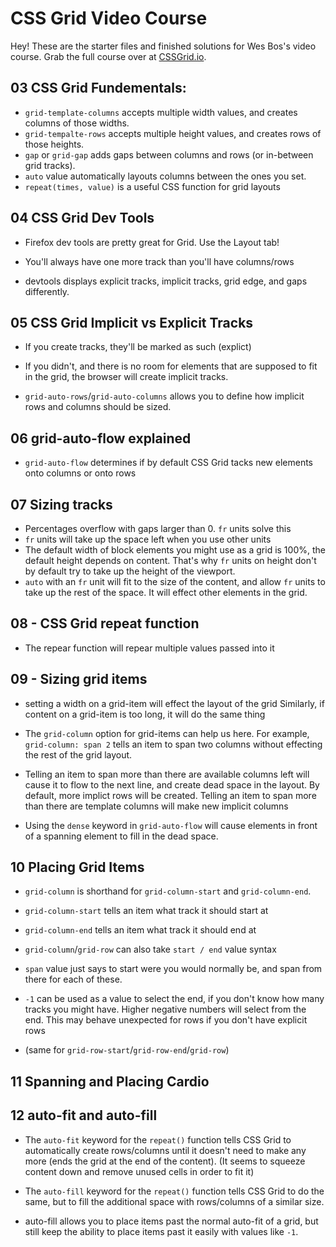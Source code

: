 # CSS Grid Video Course

Hey! These are the starter files and finished solutions for Wes Bos's video course. Grab the full course over at [CSSGrid.io](https://CSSGrid.io).

## 03 CSS Grid Fundementals:

- `grid-template-columns` accepts multiple width values, and creates columns of those widths.
- `grid-tempalte-rows` accepts multiple height values, and creates rows of those heights.
- `gap` or `grid-gap` adds gaps between columns and rows (or in-between grid tracks).
- `auto` value automatically layouts columns between the ones you set.
- `repeat(times, value)` is a useful CSS function for grid layouts

## 04 CSS Grid Dev Tools

- Firefox dev tools are pretty great for Grid. Use the Layout tab!

- You'll always have one more track than you'll have columns/rows

- devtools displays explicit tracks, implicit tracks, grid edge, and gaps differently.

## 05 CSS Grid Implicit vs Explicit Tracks

- If you create tracks, they'll be marked as such (explict)

- If you didn't, and there is no room for elements that are supposed to fit in the grid, the browser will create implicit tracks.

- `grid-auto-rows`/`grid-auto-columns` allows you to define how implicit rows and columns should be sized.

## 06 grid-auto-flow explained

- `grid-auto-flow` determines if by default CSS Grid tacks new elements onto columns or onto rows

## 07 Sizing tracks

- Percentages overflow with gaps larger than 0. `fr` units solve this
- `fr` units will take up the space left when you use other units
- The default width of block elements you might use as a grid is 100%, the default height depends on content. That's why `fr` units on height don't by default try to take up the height of the viewport.
- `auto` with an `fr` unit will fit to the size of the content, and allow `fr` units to take up the rest of the space. It will effect other elements in the grid.

## 08 - CSS Grid repeat function

- The repear function will repear multiple values passed into it

## 09 - Sizing grid items

- setting a width on a grid-item will effect the layout of the grid Similarly, if content on a grid-item is too long, it will do the same thing

- The `grid-column` option for grid-items can help us here. For example, `grid-column: span 2` tells an item to span two columns without effecting the rest of the grid layout.

- Telling an item to span more than there are available columns left will cause it to flow to the next line, and create dead space in the layout. By default, more implict rows will be created. Telling an item to span more than there are template columns will make new implicit columns

- Using the `dense` keyword in `grid-auto-flow` will cause elements in front of a spanning element to fill in the dead space.

## 10 Placing Grid Items

- `grid-column` is shorthand for `grid-column-start` and `grid-column-end`.

- `grid-column-start` tells an item what track it should start at
- `grid-column-end` tells an item what track it should end at
- `grid-column`/`grid-row` can also take `start / end` value syntax
- `span` value just says to start were you would normally be, and span from there for each of these.
- `-1` can be used as a value to select the end, if you don't know how many tracks you might have. Higher negative numbers will select from the end. This may behave unexpected for rows if you don't have explicit rows
- (same for `grid-row-start`/`grid-row-end`/`grid-row`)

## 11 Spanning and Placing Cardio

## 12 auto-fit and auto-fill

- The `auto-fit` keyword for the `repeat()` function tells CSS Grid to automatically create rows/columns until it doesn't need to make any more (ends the grid at the end of the content).
  (It seems to squeeze content down and remove unused cells in order to fit it)
- The `auto-fill` keyword for the `repeat()` function tells CSS Grid to do the same, but to fill the additional space with rows/columns of a similar size.

- auto-fill allows you to place items past the normal auto-fit of a grid, but still keep the ability to place items past it easily with values like `-1`.
